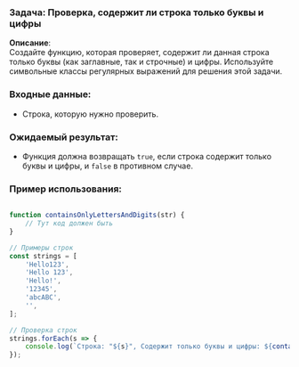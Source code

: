 ### Задача: Проверка, содержит ли строка только буквы и цифры

**Описание**:  
Создайте функцию, которая проверяет, содержит ли данная строка только буквы (как заглавные, так и строчные) и цифры. Используйте символьные классы регулярных выражений для решения этой задачи.

### Входные данные:
- Строка, которую нужно проверить.

### Ожидаемый результат:
- Функция должна возвращать `true`, если строка содержит только буквы и цифры, и `false` в противном случае.

### Пример использования:

```javascript

function containsOnlyLettersAndDigits(str) {
    // Тут код должен быть
}

// Примеры строк
const strings = [
    'Hello123',  
    'Hello 123',
    'Hello!',   
    '12345',     
    'abcABC',    
    '',         
];

// Проверка строк
strings.forEach(s => {
    console.log(`Строка: "${s}", Содержит только буквы и цифры: ${containsOnlyLettersAndDigits(s)}`);
});
